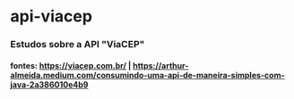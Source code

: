 # api-viacep

### Estudos sobre a API "ViaCEP"

#### fontes: https://viacep.com.br/ | https://arthur-almeida.medium.com/consumindo-uma-api-de-maneira-simples-com-java-2a386010e4b9

